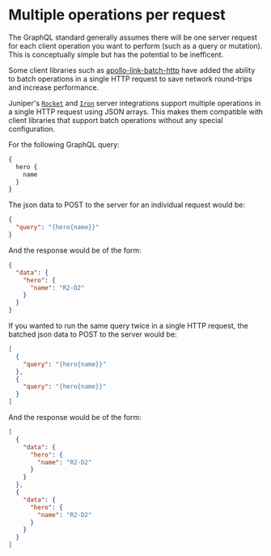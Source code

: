 # Multiple operations per request

The GraphQL standard generally assumes there will be one server request for each client operation you want to perform (such as a query or mutation). This is conceptually simple but has the potential to be inefficent.

Some client libraries such as [apollo-link-batch-http](https://www.apollographql.com/docs/link/links/batch-http.html) have added the ability to batch operations in a single HTTP request to save network round-trips and increase performance.

Juniper's [`Rocket`](servers/rocket.md) and [`Iron`](servers/iron.md) server integrations support multiple operations in a single HTTP request using JSON arrays. This makes them compatible with client libraries that support batch operations without any special configuration.

For the following GraphQL query:

```graphql
{
  hero {
    name
  }
}
```

The json data to POST to the server for an individual request would be:

```json
{
  "query": "{hero{name}}"
}
```

And the response would be of the form:

```json
{
  "data": {
    "hero": {
      "name": "R2-D2"
    }
  }
}
```

If you wanted to run the same query twice in a single HTTP request, the batched json data to POST to the server would be:

```json
[
  {
    "query": "{hero{name}}"
  },
  {
    "query": "{hero{name}}"
  }
]
```

And the response would be of the form:

```json
[
  {
    "data": {
      "hero": {
        "name": "R2-D2"
      }
    }
  },
  {
    "data": {
      "hero": {
        "name": "R2-D2"
      }
    }
  }
]
```

